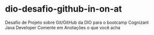 # dio-desafio-github-in-on-at
Desafio de Projeto sobre Git/GitHub da DIO para o bootcamp Cognizant Java Developer
Comente em Anotações o que você acha
